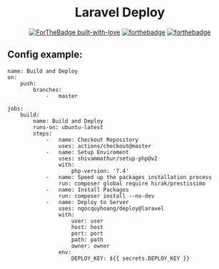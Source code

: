 <div align="center">

# Laravel Deploy

[![ForTheBadge built-with-love](http://ForTheBadge.com/images/badges/built-with-love.svg)](https://ngocquyhoang.com)
[![forthebadge](https://forthebadge.com/images/badges/contains-cat-gifs.svg)](https://ngocquyhoang.com)
[![forthebadge](https://forthebadge.com/images/badges/powered-by-water.svg)](https://ngocquyhoang.com)

</div>


## Config example:

```
name: Build and Deploy
on:
    push:
        branches:
            -   master

jobs:
    build:
        name: Build and Deploy
        runs-on: ubuntu-latest
        steps:
            -   name: Checkout Repository
                uses: actions/checkout@master
            -   name: Setup Enviroment
                uses: shivammathur/setup-php@v2
                with:
                    php-version: '7.4'
            -   name: Speed up the packages installation process
                run: composer global require hirak/prestissimo
            -   name: Install Packages
                run: composer install --no-dev
            -   name: Deploy to Server
                uses: ngocquyhoang/deploy@laravel
                with:
                    user: user
                    host: host
                    port: port
                    path: path
                    owner: owner
                env:
                    DEPLOY_KEY: ${{ secrets.DEPLOY_KEY }}
```
